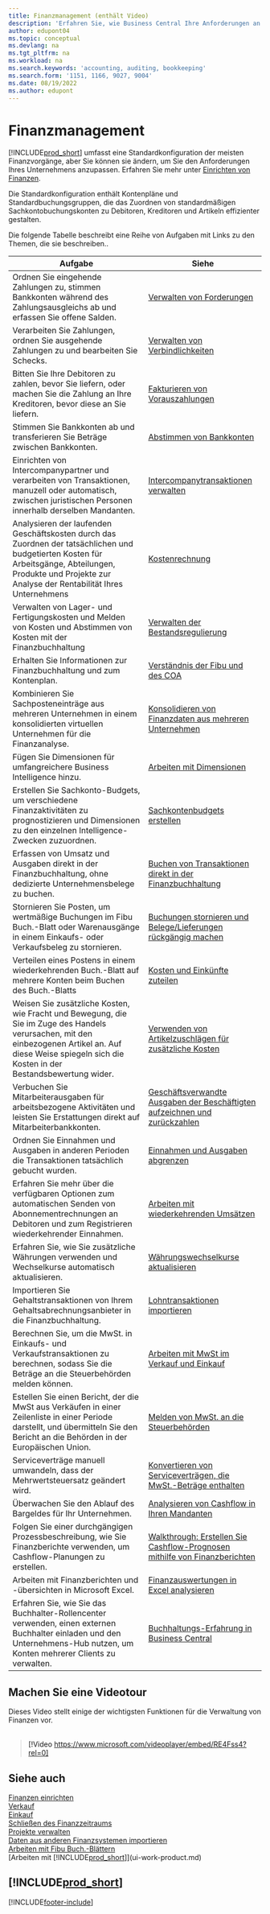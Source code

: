 ```yaml
---
title: Finanzmanagement (enthält Video)
description: 'Erfahren Sie, wie Business Central Ihre Anforderungen an das Finanzmanagement, die Buchhaltung, die Rechnungsprüfung und die Buchführung unterstützt.'
author: edupont04
ms.topic: conceptual
ms.devlang: na
ms.tgt_pltfrm: na
ms.workload: na
ms.search.keywords: 'accounting, auditing, bookkeeping'
ms.search.form: '1151, 1166, 9027, 9004'
ms.date: 08/19/2022
ms.author: edupont
---
```

# <a name="financial-management" />Finanzmanagement

[!INCLUDE[prod_short](includes/prod_short.md)] umfasst eine Standardkonfiguration der meisten Finanzvorgänge, aber Sie können sie ändern, um Sie den Anforderungen Ihres Unternehmens anzupassen. Erfahren Sie mehr unter [Einrichten von Finanzen](finance-setup-finance.md).

Die Standardkonfiguration enthält Kontenpläne und Standardbuchungsgruppen, die das Zuordnen von standardmäßigen Sachkontobuchungskonten zu Debitoren, Kreditoren und Artikeln effizienter gestalten.  

Die folgende Tabelle beschreibt eine Reihe von Aufgaben mit Links zu den Themen, die sie beschreiben..  

| Aufgabe | Siehe |
| --- | --- |
| Ordnen Sie eingehende Zahlungen zu, stimmen Bankkonten während des Zahlungsausgleichs ab und erfassen Sie offene Salden. |[Verwalten von Forderungen](receivables-manage-receivables.md) |
| Verarbeiten Sie Zahlungen, ordnen Sie ausgehende Zahlungen zu und bearbeiten Sie Schecks. |[Verwalten von Verbindlichkeiten](payables-manage-payables.md) |
|Bitten Sie Ihre Debitoren zu zahlen, bevor Sie liefern, oder machen Sie die Zahlung an Ihre Kreditoren, bevor diese an Sie liefern.|[Fakturieren von Vorauszahlungen](finance-invoice-prepayments.md)|
| Stimmen Sie Bankkonten ab und transferieren Sie Beträge zwischen Bankkonten. |[Abstimmen von Bankkonten](bank-manage-bank-accounts.md) |
|Einrichten von Intercompanypartner und verarbeiten von Transaktionen, manuzell oder automatisch, zwischen juristischen Personen innerhalb derselben Mandanten.|[Intercompanytransaktionen verwalten](intercompany-manage.md)|
|Analysieren der laufenden Geschäftskosten durch das Zuordnen der tatsächlichen und budgetierten Kosten für Arbeitsgänge, Abteilungen, Produkte und Projekte zur Analyse der Rentabilität Ihres Unternehmens|[Kostenrechnung](finance-manage-cost-accounting.md)|
|Verwalten von Lager- und Fertigungskosten und Melden von Kosten und Abstimmen von Kosten mit der Finanzbuchhaltung|[Verwalten der Bestandsregulierung](finance-manage-inventory-costs.md)|
| Erhalten Sie Informationen zur Finanzbuchhaltung und zum Kontenplan. |[Verständnis der Fibu und des COA](finance-general-ledger.md) |
|Kombinieren Sie Sachposteneinträge aus mehreren Unternehmen in einem konsolidierten virtuellen Unternehmen für die Finanzanalyse.|[Konsolidieren von Finanzdaten aus mehreren Unternehmen](finance-consolidated-company-reporting.md)|
| Fügen Sie Dimensionen für umfangreichere Business Intelligence hinzu. |[Arbeiten mit Dimensionen](finance-dimensions.md) |
| Erstellen Sie Sachkonto-Budgets, um verschiedene Finanzaktivitäten zu prognostizieren und Dimensionen zu den einzelnen Intelligence-Zwecken zuzuordnen. |[Sachkontenbudgets erstellen](finance-how-create-budgets.md) |
|Erfassen von Umsatz und Ausgaben direkt in der Finanzbuchhaltung, ohne dedizierte Unternehmensbelege zu buchen.|[Buchen von Transaktionen direkt in der Finanzbuchhaltung](finance-how-post-transactions-directly.md)|
|Stornieren Sie Posten, um wertmäßige Buchungen im Fibu Buch.-Blatt oder Warenausgänge in einem Einkaufs- oder Verkaufsbeleg zu stornieren. |[Buchungen stornieren und Belege/Lieferungen rückgängig machen](finance-how-reverse-journal-posting.md)|
|Verteilen eines Postens in einem wiederkehrenden Buch.-Blatt auf mehrere Konten beim Buchen des Buch.-Blatts |[Kosten und Einkünfte zuteilen](year-allocate-costs-income.md) |
| Weisen Sie zusätzliche Kosten, wie Fracht und Bewegung, die Sie im Zuge des Handels verursachen, mit den einbezogenen Artikel an. Auf diese Weise spiegeln sich die Kosten in der Bestandsbewertung wider. |[Verwenden von Artikelzuschlägen für zusätzliche Kosten](payables-how-assign-item-charges.md) |
|Verbuchen Sie Mitarbeiterausgaben für arbeitsbezogene Aktivitäten und leisten Sie Erstattungen direkt auf Mitarbeiterbankkonten.|[Geschäftsverwandte Ausgaben der Beschäftigten aufzeichnen und zurückzahlen](finance-how-record-reimburse-employee-expenses.md)|
| Ordnen Sie Einnahmen und Ausgaben in anderen Perioden die Transaktionen tatsächlich gebucht wurden. |[Einnahmen und Ausgaben abgrenzen](finance-how-defer-revenue-expenses.md)|
| Erfahren Sie mehr über die verfügbaren Optionen zum automatischen Senden von Abonnementrechnungen an Debitoren und zum Registrieren wiederkehrender Einnahmen. |[Arbeiten mit wiederkehrenden Umsätzen](finance-recurring-invoicing.md)|
|Erfahren Sie, wie Sie zusätzliche Währungen verwenden und Wechselkurse automatisch aktualisieren. |[Währungswechselkurse aktualisieren](finance-how-update-currencies.md)|
| Importieren Sie Gehaltstransaktionen von Ihrem Gehaltsabrechnungsanbieter in die Finanzbuchhaltung. |[Lohntransaktionen importieren](finance-how-import-payroll-transactions.md)|
|Berechnen Sie, um die MwSt. in Einkaufs- und Verkaufstransaktionen zu berechnen, sodass Sie die Beträge an die Steuerbehörden melden können.|[Arbeiten mit MwSt im Verkauf und Einkauf](finance-work-with-vat.md)|
|Estellen Sie einen Bericht, der die MwSt aus Verkäufen in einer Zeilenliste in einer Periode darstellt, und übermitteln Sie den Bericht an die Behörden in der Europäischen Union. | [Melden von MwSt. an die Steuerbehörden](finance-how-report-vat.md)|
|Serviceverträge manuell umwandeln, dass der Mehrwertsteuersatz geändert wird.|[Konvertieren von Serviceverträgen, die MwSt.-Beträge enthalten](service-how-to-convert-service-contracts.md)|
| Überwachen Sie den Ablauf des Bargeldes für Ihr Unternehmen. |[Analysieren von Cashflow in Ihren Mandanten](finance-analyze-cash-flow.md) |
|Folgen Sie einer durchgängigen Prozessbeschreibung, wie Sie Finanzberichte verwenden, um Cashflow-Planungen zu erstellen.|[Walkthrough: Erstellen Sie Cashflow-Prognosen mithilfe von Finanzberichten](walkthrough-making-cash-flow-forecasts-by-using-account-schedules.md)|
| Arbeiten mit Finanzberichten und -übersichten in Microsoft Excel. |[Finanzauswertungen in Excel analysieren](finance-analyze-excel.md) |
|Erfahren Sie, wie Sie das Buchhalter-Rollencenter verwenden, einen externen Buchhalter einladen und den Unternehmens-Hub nutzen, um Konten mehrerer Clients zu verwalten.|[Buchhaltungs-Erfahrung in Business Central](finance-accounting.md)|  

## <a name="take-a-video-tour" />Machen Sie eine Videotour

Dieses Video stellt einige der wichtigsten Funktionen für die Verwaltung von Finanzen vor. <br><br>  

> [!Video https://www.microsoft.com/videoplayer/embed/RE4Fss4?rel=0]

## <a name="see-also" />Siehe auch

[Finanzen einrichten](finance-setup-finance.md)  
[Verkauf](sales-manage-sales.md)  
[Einkauf](purchasing-manage-purchasing.md)  
[Schließen des Finanzzeitraums](year-close-years-periods.md)  
[Projekte verwalten](projects-manage-projects.md)  
[Daten aus anderen Finanzsystemen importieren](across-import-data-configuration-packages.md)  
[Arbeiten mit Fibu Buch.-Blättern](ui-work-general-journals.md)  
[Arbeiten mit [!INCLUDE[prod_short](includes/prod_short.md)]](ui-work-product.md)  

## <a name="includeprodshortincludesfreetrialmdmd" />[!INCLUDE[prod_short](includes/free_trial_md.md)]

[!INCLUDE[footer-include](includes/footer-banner.md)]

